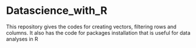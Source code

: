 # Datascience_with_R
This repository gives the codes for creating vectors, filtering rows and columns. It also has the code for packages installation that is useful for data analyses in R
